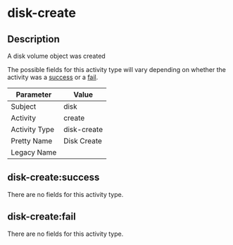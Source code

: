 disk-create
===========

Description
-----------
A disk volume object was created

The possible fields for this activity type will vary depending on whether the activity was a [success](#disk-createsuccess) or a [fail](#disk-createfail).

| Parameter     | Value       |
| ------------- | ----------- |
| Subject       | disk        |
| Activity      | create      |
| Activity Type | disk-create |
| Pretty Name   | Disk Create |
| Legacy Name   |             |

disk-create:success
-------------------

There are no fields for this activity type.


disk-create:fail
----------------

There are no fields for this activity type.
